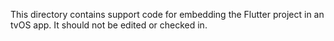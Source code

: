 This directory contains support code for embedding the Flutter project in an tvOS app.
It should not be edited or checked in.
